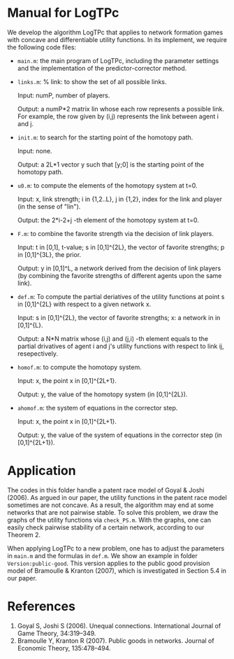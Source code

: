 # Manual for LogTPc
We develop the algorithm LogTPc that applies to network formation games with concave and differentiable utility functions.
In its implement, we require the following code files:

- `main.m`: the main program of LogTPc, including the parameter settings and the
implementation of the predictor-corrector method.

- `links.m`: % link: to show the set of all possible links.
  
	Input: numP, number of players.
  
	Output: a numP*2 matrix lin whose each row represents a possible link. For
 	example, the row given by (i,j) represents the link between agent i and j. 

- `init.m`:  to search for the starting point of the homotopy path.
  
 	Input: none.
 
	Output: a 2L*1 vector y such that [y;0] is the starting point of the
 	homotopy path.

- `u0.m`: to compute the elements of the homotopy system at t=0.
  
  	Input: x, link strength; i in {1,2..L}, j in {1,2}, index for the link and player (in the sense of "lin").
  
	Output: the 2*i-2+j -th element of the homotopy system at t=0.

- `F.m`: to combine the favorite strength via the decision of link players.
 
 	Input: t in [0,1], t-value; s in [0,1]^{2L}, the vector of favorite
 	strengths; p in [0,1]^{3L}, the prior.

 	Output: y in [0,1]^L, a network derived from the decision of link
 	players (by combining the favorite strengths of different agents upon the same link).

- `def.m`: To compute the partial deriatives of the utility functions at point s in [0,1]^{2L} with
 respect to a given network x.

 	Input: s in [0,1]^{2L}, the vector of favorite strengths; x: a network in
 	in [0,1]^{L}.
 
 	Output: a N*N matrix whose (i,j) and (j,i) -th element equals to the
	partial drivatives of agent i and j's utility functions with respect to
	link ij, resepectively.

- `homof.m`: to compute the homotopy system.
  
 	Input: x, the point x in [0,1]^{2L+1}.

 	Output: y, the value of the homotopy system (in [0,1]^{2L}).

- `ahomof.m`: the system of equations in the corrector step.
 
 	Input: x, the point x in [0,1]^{2L+1}.

 	Output: y, the value of the system of equations in the corrector step (in [0,1]^{2L+1}).



# Application
The codes in this folder handle a patent race model of Goyal & Joshi (2006). As argued in our paper, the utility functions in the patent race model sometimes are not concave. As a result, the algorithm may end at some networks that are not pairwise stable. To solve this problem, we draw the graphs of the utility functions via `check_PS.m`. With the graphs, one can easily check pairwise stability of a certain network, according to our Theorem 2.

When applying LogTPc to a new problem, one has to adjust the parameters in `main.m` and the formulas in `def.m`. We show an example in folder  `Version:public-good`. This version applies to the public good provision model of Bramoulle & Kranton (2007), which is investigated in Section 5.4 in our paper. 



# References
1. Goyal S, Joshi S (2006). Unequal connections. International Journal of Game Theory, 34:319–349.
2. Bramoulle Y, Kranton R (2007). Public goods in networks. Journal of Economic Theory, 135:478–494.

